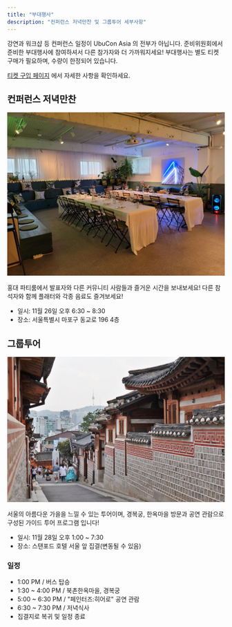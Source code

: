 ```yaml
---
title: "부대행사"
description: "컨퍼런스 저녁만찬 및 그룹투어 세부사항"
---
```


강연과 워크샵 등 컨퍼런스 일정이 UbuCon Asia 의 전부가 아닙니다. 준비위원회에서 준비한 부대행사에 참여하셔서 다른 참가자와 더 가까워지세요!
부대행사는 별도 티켓 구매가 필요하며, 수량이 한정되어 있습니다.

[티켓 구입 페이지](../tickets/) 에서 자세한 사항을 확인하세요.

## 컨퍼런스 저녁만찬

![](dinner.jpg)

홍대 파티룸에서 발표자와 다른 커뮤니티 사람들과 즐거운 시간을 보내보세요! 다른 참석자와 함께 플래터와 각종 음료도 즐겨보세요!

- 일시: 11월 26일 오후 6:30 ~ 8:30
- 장소: 서울특별시 마포구 동교로 196 4층

## 그룹투어

![](hanok.jpg)

서울의 아름다운 가을을 느낄 수 있는 투어이며, 경복궁, 한옥마을 방문과 공연 관람으로 구성된 가이드 투어 프로그램 입니다!

- 일시: 11월 28일 오후 1:00 ~ 7:30
- 장소: 스탠포드 호텔 서울 앞 집결(변동될 수 있음)

### 일정
- 1:00 PM / 버스 탑승
- 1:30 ~ 4:00 PM / 북촌한옥마을, 경복궁
- 5:00 ~ 6:30 PM / "페인터즈:히어로" 공연 관람
- 6:30 ~ 7:30 PM / 저녁식사
- 집결지로 복귀 및 일정 종료